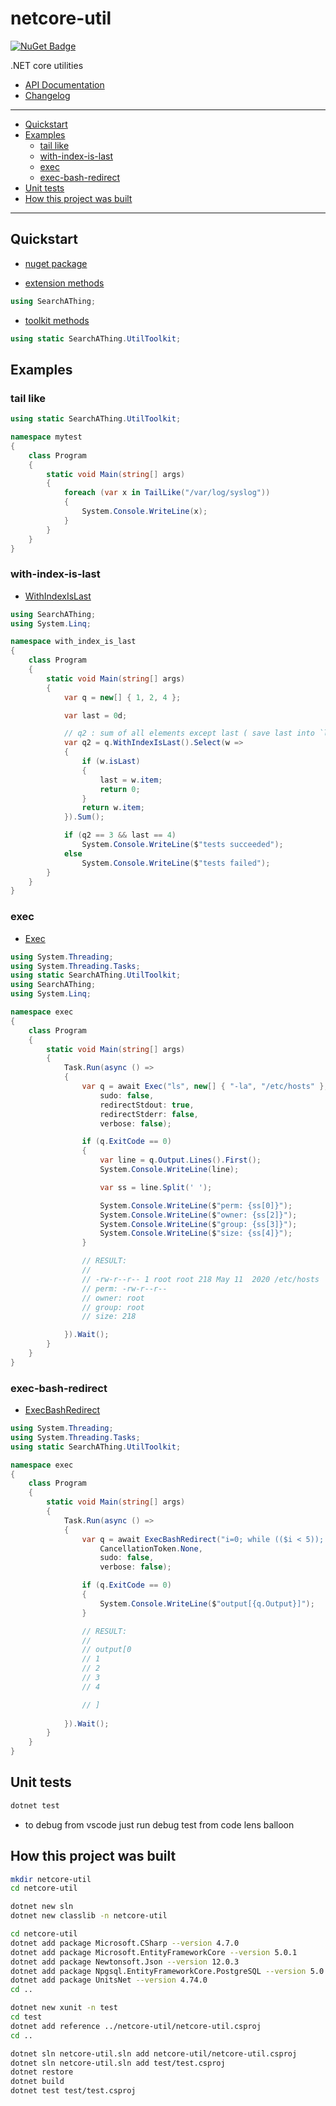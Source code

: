 # netcore-util

[![NuGet Badge](https://buildstats.info/nuget/netcore-util)](https://www.nuget.org/packages/netcore-util/)

.NET core utilities

- [API Documentation](https://devel0.github.io/netcore-util/api/SearchAThing.UtilExt.html)
- [Changelog](https://github.com/devel0/netcore-util/commits/master)

<hr/>

<!-- TOC -->
* [Quickstart](#quickstart)
* [Examples](#examples)
  + [tail like](#tail-like)
  + [with-index-is-last](#with-index-is-last)
  + [exec](#exec)
  + [exec-bash-redirect](#exec-bash-redirect)
* [Unit tests](#unit-tests)
* [How this project was built](#how-this-project-was-built)
<!-- TOCEND -->

<hr/>

## Quickstart

- [nuget package](https://www.nuget.org/packages/netcore-util/)

- [extension methods](https://devel0.github.io/netcore-util/api/SearchAThing.UtilExt.html)

```csharp
using SearchAThing;
```

- [toolkit methods](https://devel0.github.io/netcore-util/api/SearchAThing.UtilToolkit.html)

```csharp
using static SearchAThing.UtilToolkit;
```

## Examples

### tail like

```cs
using static SearchAThing.UtilToolkit;

namespace mytest
{
    class Program
    {
        static void Main(string[] args)
        {
            foreach (var x in TailLike("/var/log/syslog"))
            {
                System.Console.WriteLine(x);
            }
        }
    }
}
```

### with-index-is-last

- [WithIndexIsLast](https://devel0.github.io/netcore-util/api/SearchAThing.UtilExt.html#SearchAThing_UtilExt_WithIndexIsLast__1_IEnumerable___0__)

```csharp
using SearchAThing;
using System.Linq;

namespace with_index_is_last
{
    class Program
    {
        static void Main(string[] args)
        {
            var q = new[] { 1, 2, 4 };

            var last = 0d;

            // q2 : sum of all elements except last ( save last into `last` var )
            var q2 = q.WithIndexIsLast().Select(w =>
            {
                if (w.isLast)
                {
                    last = w.item;
                    return 0;
                }
                return w.item;
            }).Sum();

            if (q2 == 3 && last == 4)
                System.Console.WriteLine($"tests succeeded");
            else
                System.Console.WriteLine($"tests failed");
        }
    }
}
```

### exec

- [Exec](https://devel0.github.io/netcore-util/api/SearchAThing.UtilToolkit.html#SearchAThing_UtilToolkit_Exec_System_String_IEnumerable_System_String__CancellationToken_System_Boolean_System_Boolean_System_Boolean_System_Boolean_)

```csharp
using System.Threading;
using System.Threading.Tasks;
using static SearchAThing.UtilToolkit;
using SearchAThing;
using System.Linq;

namespace exec
{
    class Program
    {
        static void Main(string[] args)
        {
            Task.Run(async () =>
            {
                var q = await Exec("ls", new[] { "-la", "/etc/hosts" }, CancellationToken.None,
                    sudo: false,
                    redirectStdout: true,
                    redirectStderr: false,
                    verbose: false);

                if (q.ExitCode == 0)
                {
                    var line = q.Output.Lines().First();
                    System.Console.WriteLine(line);

                    var ss = line.Split(' ');

                    System.Console.WriteLine($"perm: {ss[0]}");
                    System.Console.WriteLine($"owner: {ss[2]}");
                    System.Console.WriteLine($"group: {ss[3]}");
                    System.Console.WriteLine($"size: {ss[4]}");
                }

                // RESULT:
                //
                // -rw-r--r-- 1 root root 218 May 11  2020 /etc/hosts
                // perm: -rw-r--r--
                // owner: root
                // group: root
                // size: 218

            }).Wait();
        }
    }
}
```

### exec-bash-redirect

- [ExecBashRedirect](https://devel0.github.io/netcore-util/api/SearchAThing.UtilToolkit.html#SearchAThing_UtilToolkit_ExecBashRedirect_System_String_CancellationToken_System_Boolean_System_Boolean_)

```csharp
using System.Threading;
using System.Threading.Tasks;
using static SearchAThing.UtilToolkit;

namespace exec
{
    class Program
    {
        static void Main(string[] args)
        {
            Task.Run(async () =>
            {
                var q = await ExecBashRedirect("i=0; while (($i < 5)); do echo $i; let i=$i+1; done",
                    CancellationToken.None,
                    sudo: false,                    
                    verbose: false);

                if (q.ExitCode == 0)
                {
                    System.Console.WriteLine($"output[{q.Output}]");                    
                }

                // RESULT:
                //
                // output[0
                // 1
                // 2
                // 3
                // 4

                // ]
                
            }).Wait();
        }
    }
}
```

## Unit tests

```sh
dotnet test
```

- to debug from vscode just run debug test from code lens balloon

## How this project was built

```sh
mkdir netcore-util
cd netcore-util

dotnet new sln
dotnet new classlib -n netcore-util

cd netcore-util
dotnet add package Microsoft.CSharp --version 4.7.0
dotnet add package Microsoft.EntityFrameworkCore --version 5.0.1
dotnet add package Newtonsoft.Json --version 12.0.3
dotnet add package Npgsql.EntityFrameworkCore.PostgreSQL --version 5.0.0
dotnet add package UnitsNet --version 4.74.0
cd ..

dotnet new xunit -n test
cd test
dotnet add reference ../netcore-util/netcore-util.csproj
cd ..

dotnet sln netcore-util.sln add netcore-util/netcore-util.csproj
dotnet sln netcore-util.sln add test/test.csproj
dotnet restore
dotnet build
dotnet test test/test.csproj
```
